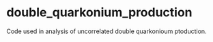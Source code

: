 # double_quarkonium_production
Code used in analysis of uncorrelated double quarkonioum ptoduction. 
